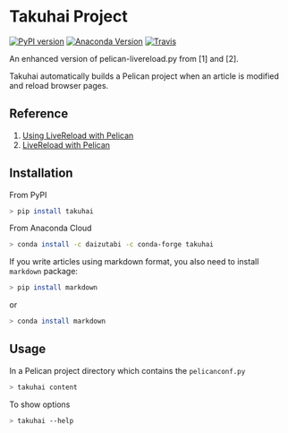 # Takuhai Project

[![PyPI version](https://badge.fury.io/py/takuhai.svg)](https://badge.fury.io/py/takuhai)
[![Anaconda Version][anaconda-v-image]][anaconda-v-link]
[![Travis][travis-image]][travis-link]

[anaconda-v-image]: https://anaconda.org/daizutabi/takuhai/badges/version.svg
[anaconda-v-link]: https://anaconda.org/daizutabi/takuhai
[travis-image]: https://img.shields.io/travis/daizutabi/takuhai.svg?style=flat-square&label=Travis+CI
[travis-link]: https://travis-ci.org/daizutabi/takuhai

An enhanced version of pelican-livereload.py from [1] and [2].

Takuhai automatically builds a Pelican project when an article is modified and reload browser pages.

## Reference

1. [Using LiveReload with Pelican](https://merlijn.vandeen.nl/2015/pelican-livereload.html)
2. [LiveReload with Pelican](http://tech.agilitynerd.com/livereload-with-pelican.html)

## Installation

From PyPI

```bash
> pip install takuhai
```


From Anaconda Cloud

```bash
> conda install -c daizutabi -c conda-forge takuhai
```

If you write articles using markdown format, you also need to install `markdown` package:

```bash
> pip install markdown
```
or

```bash
> conda install markdown
```


## Usage

In a Pelican project directory which contains the `pelicanconf.py`

```bash
> takuhai content
```

To show options

```bash
> takuhai --help
```
